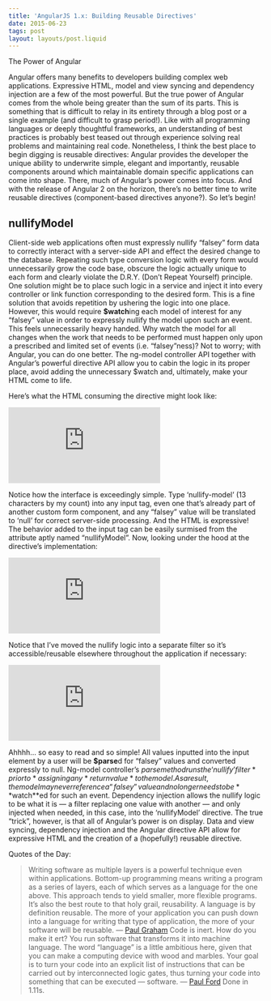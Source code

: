```yaml
---
title: 'AngularJS 1.x: Building Reusable Directives'
date: 2015-06-23
tags: post
layout: layouts/post.liquid
---
```

The Power of Angular

Angular offers many benefits to developers building complex web applications. Expressive HTML, model and view syncing and dependency injection are a few of the most powerful. But the true power of Angular comes from the whole being greater than the sum of its parts. This is something that is difficult to relay in its entirety through a blog post or a single example (and difficult to grasp period!). Like with all programming languages or deeply thoughtful frameworks, an understanding of best practices is probably best teased out through experience solving real problems and maintaining real code. Nonetheless, I think the best place to begin digging is reusable directives: Angular provides the developer the unique ability to underwrite simple, elegant and importantly, reusable components around which maintainable domain specific applications can come into shape. There, much of Angular’s power comes into focus. And with the release of Angular 2 on the horizon, there’s no better time to write reusable directives (component-based directives anyone?). So let’s begin!

## nullifyModel

Client-side web applications often must expressly nullify “falsey” form data to correctly interact with a server-side API and effect the desired change to the database. Repeating such type conversion logic with every form would unnecessarily grow the code base, obscure the logic actually unique to each form and clearly violate the D.R.Y. (Don’t Repeat Yourself) principle. One solution might be to place such logic in a service and inject it into every controller or link function corresponding to the desired form. This is a fine solution that avoids repetition by ushering the logic into one place. However, this would require **$watch**ing each model of interest for any “falsey” value in order to expressly nullify the model upon such an event. This feels unnecessarily heavy handed. Why watch the model for all changes when the work that needs to be performed must happen only upon a prescribed and limited set of events (i.e. “falsey”ness)? Not to worry; with Angular, you can do one better. The ng-model controller API together with Angular’s powerful directive API allow you to cabin the logic in its proper place, avoid adding the unnecessary $watch and, ultimately, make your HTML come to life.

Here’s what the HTML consuming the directive might look like:

<iframe src="https://medium.com/media/3fb9540d2cfd9db7fd2e33cb4befcbb2" frameborder=0></iframe>

Notice how the interface is exceedingly simple. Type ‘nullify-model’ (13 characters by my count) into any input tag, even one that’s already part of another custom form component, and any “falsey” value will be translated to ‘null’ for correct server-side processing. And the HTML is expressive! The behavior added to the input tag can be easily surmised from the attribute aptly named “nullifyModel”. Now, looking under the hood at the directive’s implementation:

<iframe src="https://medium.com/media/ae58dad0f3340fdaffda41149d8e7f5c" frameborder=0></iframe>

Notice that I’ve moved the nullify logic into a separate filter so it’s accessible/reusable elsewhere throughout the application if necessary:

<iframe src="https://medium.com/media/d945fe240142636cc286514a315a6566" frameborder=0></iframe>

Ahhhh… so easy to read and so simple! All values inputted into the input element by a user will be **$parse**d for “falsey” values and converted expressly to null. Ng-model controller’s $parse method runs the ‘nullify’ filter *prior to *assigning any *return value* to the model. As a result, the model may never reference a “falsey” value and no longer needs to be **$watch**ed for such an event. Dependency injection allows the nullify logic to be what it is — a filter replacing one value with another — and only injected when needed, in this case, into the ‘nullifyModel’ directive. The true “trick”, however, is that all of Angular’s power is on display. Data and view syncing, dependency injection and the Angular directive API allow for expressive HTML and the creation of a (hopefully!) reusable directive.

Quotes of the Day:
> Writing software as multiple layers is a powerful technique even within applications. Bottom-up programming means writing a program as a series of layers, each of which serves as a language for the one above. This approach tends to yield smaller, more flexible programs. It’s also the best route to that holy grail, reusability. A language is by definition reusable. The more of your application you can push down into a language for writing that type of application, the more of your software will be reusable. — [Paul Graham](http://www.paulgraham.com/hundred.html)
> Code is inert. How do you make it ert? You run software that transforms it into machine language. The word “language” is a little ambitious here, given that you can make a computing device with wood and marbles. Your goal is to turn your code into an explicit list of instructions that can be carried out by interconnected logic gates, thus turning your code into something that can be executed — software. — [Paul Ford](http://www.bloomberg.com/graphics/2015-paul-ford-what-is-code/)
Done in 1.11s.
